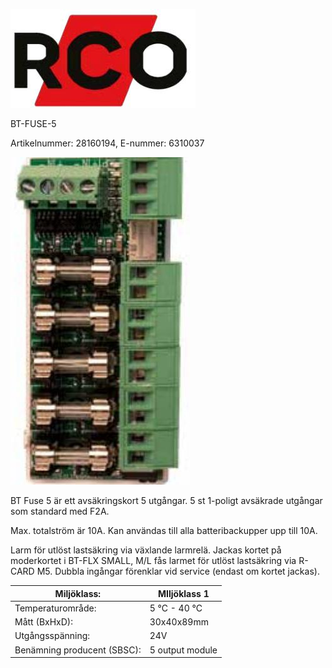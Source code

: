 ![](_page_0_Picture_0.jpeg)

BT-FUSE-5

Artikelnummer: 28160194, E-nummer: 6310037

![](_page_0_Picture_3.jpeg)

BT Fuse 5 är ett avsäkringskort 5 utgångar. 5 st 1-poligt avsäkrade utgångar som standard med F2A.

Max. totalström är 10A. Kan användas till alla batteribackupper upp till 10A.

Larm för utlöst lastsäkring via växlande larmrelä. Jackas kortet på moderkortet i BT-FLX SMALL, M/L fås larmet för utlöst lastsäkring via R-CARD M5. Dubbla ingångar förenklar vid service (endast om kortet jackas).

| Miljöklass:                 | MIljöklass 1    |
|-----------------------------|-----------------|
| Temperaturområde:           | 5 °C - 40 °C    |
| Mått (BxHxD):               | 30x40x89mm      |
| Utgångsspänning:            | 24V             |
| Benämning producent (SBSC): | 5 output module |